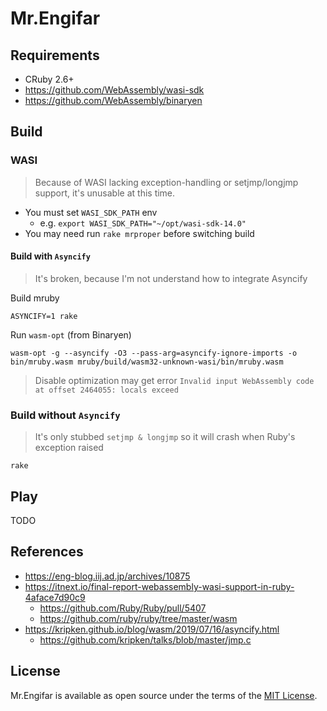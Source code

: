 Mr.Engifar
====

## Requirements

- CRuby 2.6+
- https://github.com/WebAssembly/wasi-sdk
- https://github.com/WebAssembly/binaryen

## Build

### WASI

> Because of WASI lacking exception-handling or setjmp/longjmp support, it's unusable at this time.

- You must set `WASI_SDK_PATH` env
  - e.g. `export WASI_SDK_PATH="~/opt/wasi-sdk-14.0"`
- You may need run `rake mrproper` before switching build

#### Build with `Asyncify`

> It's broken, because I'm not understand how to integrate Asyncify

Build mruby

`ASYNCIFY=1 rake`

Run `wasm-opt` (from Binaryen)

`wasm-opt -g --asyncify -O3 --pass-arg=asyncify-ignore-imports -o bin/mruby.wasm mruby/build/wasm32-unknown-wasi/bin/mruby.wasm`

> Disable optimization may get error `Invalid input WebAssembly code at offset 2464055: locals exceed`

### Build without `Asyncify`

> It's only stubbed `setjmp & longjmp` so it will crash when Ruby's exception raised

`rake`

## Play

TODO

## References

- https://eng-blog.iij.ad.jp/archives/10875
- https://itnext.io/final-report-webassembly-wasi-support-in-ruby-4aface7d90c9
  - https://github.com/Ruby/Ruby/pull/5407
  - https://github.com/ruby/ruby/tree/master/wasm
- https://kripken.github.io/blog/wasm/2019/07/16/asyncify.html
  - https://github.com/kripken/talks/blob/master/jmp.c

## License

Mr.Engifar is available as open source under the terms of the [MIT License](http://opensource.org/licenses/MIT).
